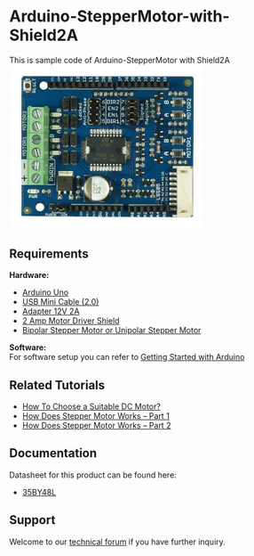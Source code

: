 # Arduino-StepperMotor-with-Shield2A
This is sample code of Arduino-StepperMotor with Shield2A  
<img src="https://github.com/SalamCytron/Format-Github/blob/main/2amp-motor-driver-shield.png" width="350">  

## Requirements
**Hardware:**  
* [Arduino Uno](http://www.cytron.com.my/p-arduino-uno?search=arduino%20uno&sort=relevance&order=DESC")  
* [USB Mini Cable (2.0)](http://www.cytron.com.my/index.php?route=product/search&search=usb%20mini%20cable&sort=relevance&order=DESC)  
* [Adapter 12V 2A](http://www.cytron.com.my/index.php?route=product/search&search=Adapter%2012V%202A&sort=relevance&order=DESC)  
* [2 Amp Motor Driver Shield](http://www.cytron.com.my/p-shield-2amotor?search=2%20Amp%20Motor%20Driver%20Shield&sort=relevance&order=DESC)  
* [Bipolar Stepper Motor or Unipolar Stepper Motor](http://www.cytron.com.my/p-mo-step-35by48l?search=Stepper%20Motor&sort=relevance&order=DESC)  

**Software:**  
For software setup you can refer to [Getting Started with Arduino](http://tutorial.cytron.com.my/2012/11/14/getting-started-with-arduino-uno/)

## Related Tutorials
* [How To Choose a Suitable DC Motor?](https://my.cytron.io/tutorial/choose-suitable-motor)  
* [How Does Stepper Motor Works – Part 1](http://tutorial.cytron.com.my/2012/03/10/how-does-stepper-motor-works-part-1/)  
* [How Does Stepper Motor Works – Part 2](http://tutorial.cytron.com.my/2012/05/13/how-does-stepper-motor-works-part-2/)  

## Documentation
Datasheet for this product can be found here:  
* [35BY48L](https://drive.google.com/file/d/0BzFWfMiqqjyqYVRXQkdSVUI2djQ/view?resourcekey=0-9qFf8ZMvqLGe54DNEc1zug)

## Support  
Welcome to our [technical forum](http://forum.cytron.io) if you have further inquiry.  


